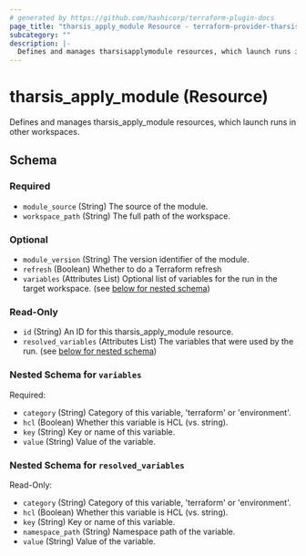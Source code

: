 ```yaml
---
# generated by https://github.com/hashicorp/terraform-plugin-docs
page_title: "tharsis_apply_module Resource - terraform-provider-tharsis"
subcategory: ""
description: |-
  Defines and manages tharsisapplymodule resources, which launch runs in other workspaces.
---
```


# tharsis_apply_module (Resource)

Defines and manages tharsis_apply_module resources, which launch runs in other workspaces.



<!-- schema generated by tfplugindocs -->
## Schema

### Required

- `module_source` (String) The source of the module.
- `workspace_path` (String) The full path of the workspace.

### Optional

- `module_version` (String) The version identifier of the module.
- `refresh` (Boolean) Whether to do a Terraform refresh
- `variables` (Attributes List) Optional list of variables for the run in the target workspace. (see [below for nested schema](#nestedatt--variables))

### Read-Only

- `id` (String) An ID for this tharsis_apply_module resource.
- `resolved_variables` (Attributes List) The variables that were used by the run. (see [below for nested schema](#nestedatt--resolved_variables))

<a id="nestedatt--variables"></a>
### Nested Schema for `variables`

Required:

- `category` (String) Category of this variable, 'terraform' or 'environment'.
- `hcl` (Boolean) Whether this variable is HCL (vs. string).
- `key` (String) Key or name of this variable.
- `value` (String) Value of the variable.


<a id="nestedatt--resolved_variables"></a>
### Nested Schema for `resolved_variables`

Read-Only:

- `category` (String) Category of this variable, 'terraform' or 'environment'.
- `hcl` (Boolean) Whether this variable is HCL (vs. string).
- `key` (String) Key or name of this variable.
- `namespace_path` (String) Namespace path of the variable.
- `value` (String) Value of the variable.
